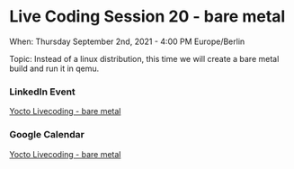 # Live Coding Session 20 - bare metal

When: Thursday September 2nd, 2021 - 4:00 PM Europe/Berlin

Topic: Instead of a linux distribution, this time we will create a bare metal build and run it in qemu.

### LinkedIn Event

[Yocto Livecoding - bare metal](https://www.linkedin.com/events/yoctolivecoding-baremetal6835840902821380096/)


### Google Calendar

[Yocto Livecoding - bare metal](https://calendar.google.com/event?action=TEMPLATE&tmeid=NnZuZnNrODg2ZjJmdHI3ZWxiZTJiZGozOWogamVzdGVyQHRoZXlvY3RvamVzdGVyLmluZm8&tmsrc=jester%40theyoctojester.info)